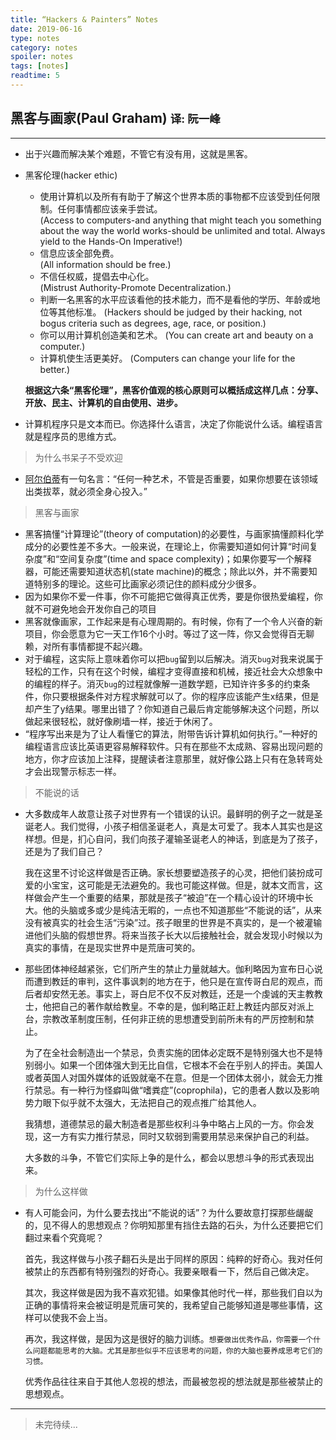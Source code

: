 ```yaml
---
title: “Hackers & Painters” Notes
date: 2019-06-16
type: notes
category: notes
spoiler: notes
tags: [notes]
readtime: 5
---
```


## **黑客与画家(Paul Graham)** <small>译: 阮一峰</small>

---

* 出于兴趣而解决某个难题，不管它有没有用，这就是黑客。
* 黑客伦理(hacker ethic)
  - 使用计算机以及所有有助于了解这个世界本质的事物都不应该受到任何限制。任何事情都应该亲手尝试。\
    (Access to computers-and anything that might teach you something about the way the world works-should be unlimited and total. Always yield to the Hands-On Imperative!)
  - 信息应该全部免费。 \
    (All information should be free.)
  - 不信任权威，提倡去中心化。\
    (Mistrust Authority-Promote Decentralization.)
  - 判断一名黑客的水平应该看他的技术能力，而不是看他的学历、年龄或地位等其他标准。
    (Hackers should be judged by their hacking, not bogus criteria such as degrees, age, race, or position.)
  - 你可以用计算机创造美和艺术。
    (You can create art and beauty on a computer.)
  - 计算机使生活更美好。
    (Computers can change your life for the better.)

  **根据这六条“黑客伦理”，黑客价值观的核心原则可以概括成这样几点：分享、开放、民主、计算机的自由使用、进步。**
* 计算机程序只是文本而已。你选择什么语言，决定了你能说什么话。编程语言就是程序员的思维方式。

> 为什么书呆子不受欢迎

* [阿尔伯蒂](https://en.wikipedia.org/wiki/Leon_Battista_Alberti)有一句名言：“任何一种艺术，不管是否重要，如果你想要在该领域出类拔萃，就必须全身心投入。”

> 黑客与画家

* 黑客搞懂“计算理论”(theory of computation)的必要性，与画家搞懂颜料化学成分的必要性差不多大。一般来说，在理论上，你需要知道如何计算“时间复杂度”和“空间复杂度”(time and space complexity)；如果你要写一个解释器，可能还需要知道状态机(state machine)的概念；除此以外，并不需要知道特别多的理论。这些可比画家必须记住的颜料成分少很多。
* 因为如果你不爱一件事，你不可能把它做得真正优秀，要是你很热爱编程，你就不可避免地会开发你自己的项目
* 黑客就像画家，工作起来是有心理周期的。有时候，你有了一个令人兴奋的新项目，你会愿意为它一天工作16个小时。等过了这一阵，你又会觉得百无聊赖，对所有事情都提不起兴趣。
* 对于编程，这实际上意味着你可以把`bug`留到以后解决。消灭`bug`对我来说属于轻松的工作，只有在这个时候，编程才变得直接和机械，接近社会大众想象中的编程的样子。消灭`bug`的过程就像解一道数学题，已知许许多多的约束条件，你只要根据条件对方程求解就可以了。你的程序应该能产生x结果，但是却产生了y结果。哪里出错了？你知道自己最后肯定能够解决这个问题，所以做起来很轻松，就好像刷墙一样，接近于休闲了。
* “程序写出来是为了让人看懂它的算法，附带告诉计算机如何执行。”一种好的编程语言应该比英语更容易解释软件。只有在那些不太成熟、容易出现问题的地方，你才应该加上注释，提醒读者注意那里，就好像公路上只有在急转弯处才会出现警示标志一样。

> 不能说的话

* 大多数成年人故意让孩子对世界有一个错误的认识。最鲜明的例子之一就是圣诞老人。我们觉得，小孩子相信圣诞老人，真是太可爱了。我本人其实也是这样想。但是，扪心自问，我们向孩子灌输圣诞老人的神话，到底是为了孩子，还是为了我们自己？

  我在这里不讨论这样做是否正确。家长想要塑造孩子的心灵，把他们装扮成可爱的小宝宝，这可能是无法避免的。我也可能这样做。但是，就本文而言，这样做会产生一个重要的结果，那就是孩子“被迫”在一个精心设计的环境中长大。他的头脑或多或少是纯洁无暇的，一点也不知道那些“不能说的话”，从来没有被真实的社会生活“污染”过。孩子眼里的世界是不真实的，是一个被灌输进他们头脑的假想世界。将来当孩子长大以后接触社会，就会发现小时候以为真实的事情，在是现实世界中是荒唐可笑的。

* 那些团体神经越紧张，它们所产生的禁止力量就越大。伽利略因为宣布日心说而遭到教廷的审判，这件事讽刺的地方在于，他只是在宣传哥白尼的观点，而后者却安然无恙。事实上，哥白尼不仅不反对教廷，还是一个虔诚的天主教教士，他把自己的著作献给教皇。不幸的是，伽利略正赶上教廷内部反对派上台，宗教改革制度压制，任何非正统的思想遭受到前所未有的严厉控制和禁止。

  为了在全社会制造出一个禁忌，负责实施的团体必定既不是特别强大也不是特别弱小。如果一个团体强大到无比自信，它根本不会在乎别人的抨击。美国人或者英国人对国外媒体的诋毁就毫不在意。但是一个团体太弱小，就会无力推行禁忌。有一种行为怪癖叫做“嗜粪症”(coprophila)，它的患者人数以及影响势力眼下似乎就不太强大，无法把自己的观点推广给其他人。

  我猜想，道德禁忌的最大制造者是那些权利斗争中略占上风的一方。你会发现，这一方有实力推行禁忌，同时又软弱到需要用禁忌来保护自己的利益。

  大多数的斗争，不管它们实际上争的是什么，都会以思想斗争的形式表现出来。

> 为什么这样做

* 有人可能会问，为什么要去找出“不能说的话”？为什么要故意打探那些龌龊的，见不得人的思想观点？你明知那里有挡住去路的石头，为什么还要把它们翻过来看个究竟呢？

  首先，我这样做与小孩子翻石头是出于同样的原因：纯粹的好奇心。我对任何被禁止的东西都有特别强烈的好奇心。我要亲眼看一下，然后自己做决定。

  其次，我这样做是因为我不喜欢犯错。如果像其他时代一样，那些我们自以为正确的事情将来会被证明是荒唐可笑的，我希望自己能够知道是哪些事情，这样可以使我不会上当。

  再次，我这样做，是因为这是很好的脑力训练。`想要做出优秀作品，你需要一个什么问题都能思考的大脑。尤其是那些似乎不应该思考的问题，你的大脑也要养成思考它们的习惯。`

  优秀作品往往来自于其他人忽视的想法，而最被忽视的想法就是那些被禁止的思想观点。

---
> 未完待续...

